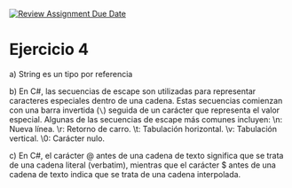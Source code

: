 [![Review Assignment Due Date](https://classroom.github.com/assets/deadline-readme-button-22041afd0340ce965d47ae6ef1cefeee28c7c493a6346c4f15d667ab976d596c.svg)](https://classroom.github.com/a/24pP-Pw_)


# Ejercicio 4

a) String es un tipo por referencia

b) En C#, las secuencias de escape son utilizadas para representar caracteres especiales dentro de una cadena. Estas secuencias comienzan con una barra invertida (`\`) seguida de un carácter que representa el valor especial.
Algunas de las secuencias de escape más comunes incluyen:
\n: Nueva línea.
\r: Retorno de carro.
\t: Tabulación horizontal.
\v: Tabulación vertical.
\0: Carácter nulo.

c) En C#, el carácter @ antes de una cadena de texto significa que se trata de una cadena literal (verbatim), mientras que el carácter $ antes de una cadena de texto indica que se trata de una cadena interpolada.